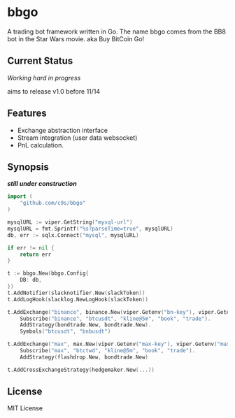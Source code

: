 # bbgo

A trading bot framework written in Go. The name bbgo comes from the BB8 bot in the Star Wars movie. aka Buy BitCoin Go!

## Current Status

_Working hard in progress_

aims to release v1.0 before 11/14

## Features

- Exchange abstraction interface
- Stream integration (user data websocket)
- PnL calculation.

## Synopsis

_**still under construction**_

```go
import (
    "github.com/c9s/bbgo"
)

mysqlURL := viper.GetString("mysql-url")
mysqlURL = fmt.Sprintf("%s?parseTime=true", mysqlURL)
db, err := sqlx.Connect("mysql", mysqlURL)

if err != nil {
    return err
}

t := bbgo.New(bbgo.Config{
    DB: db,
})
t.AddNotifier(slacknotifier.New(slackToken))
t.AddLogHook(slacklog.NewLogHook(slackToken))

t.AddExchange("binance", binance.New(viper.Getenv("bn-key"), viper.Getenv("bn-secret")))).
    Subscribe("binance", "btcusdt", "kline@5m", "book", "trade").
    AddStrategy(bondtrade.New, bondtrade.New).
    Symbols("btcusdt", "bnbusdt")

t.AddExchange("max", max.New(viper.Getenv("max-key"), viper.Getenv("max-secret")))).
    Subscribe("max", "btctwd", "kline@5m", "book", "trade").
    AddStrategy(flashdrop.New, bondtrade.New)

t.AddCrossExchangeStrategy(hedgemaker.New(...))
```

## License

MIT License

